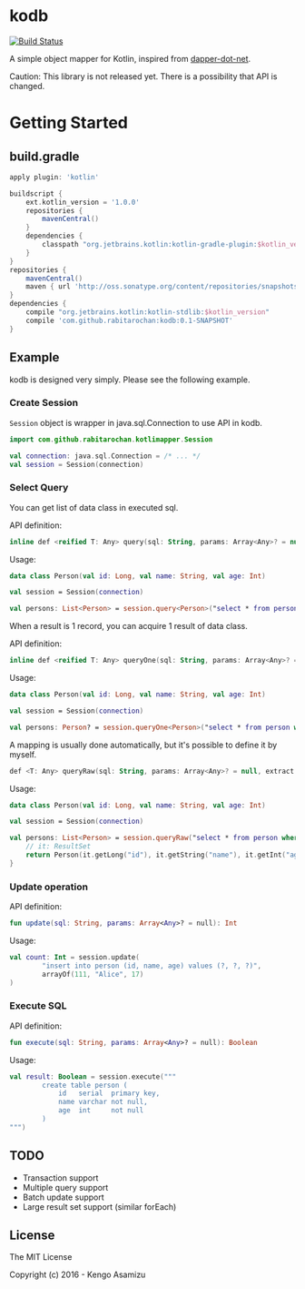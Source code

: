 # kodb

[![Build Status](https://travis-ci.org/rabitarochan/kotlimapper.svg)](https://travis-ci.org/rabitarochan/kotlimapper)

A simple object mapper for Kotlin, inspired from [dapper-dot-net](https://github.com/StackExchange/dapper-dot-net).

Caution: This library is not released yet. There is a possibility that API is changed.

# Getting Started

## build.gradle

```groovy
apply plugin: 'kotlin'

buildscript {
    ext.kotlin_version = '1.0.0'
    repositories {
        mavenCentral()
    }
    dependencies {
        classpath "org.jetbrains.kotlin:kotlin-gradle-plugin:$kotlin_version"
    }
}
repositories {
    mavenCentral()
    maven { url 'http://oss.sonatype.org/content/repositories/snapshots' }
}
dependencies {
    compile "org.jetbrains.kotlin:kotlin-stdlib:$kotlin_version"
    compile 'com.github.rabitarochan:kodb:0.1-SNAPSHOT'
}
```

## Example

kodb is designed very simply. Please see the following example.

### Create Session

`Session` object is wrapper in java.sql.Connection to use API in kodb.

```kotlin
import com.github.rabitarochan.kotlimapper.Session

val connection: java.sql.Connection = /* ... */
val session = Session(connection)
```

### Select Query

You can get list of data class in executed sql.

API definition:

```kotlin
inline def <reified T: Any> query(sql: String, params: Array<Any>? = null): List<T>
```

Usage:

```kotlin
data class Person(val id: Long, val name: String, val age: Int)

val session = Session(connection)

val persons: List<Person> = session.query<Person>("select * from person where age < ?", arrayOf(20))
```

When a result is 1 record, you can acquire 1 result of data class.

API definition:

```kotlin
inline def <reified T: Any> queryOne(sql: String, params: Array<Any>? = null): T?
```

Usage:

```kotlin
data class Person(val id: Long, val name: String, val age: Int)

val session = Session(connection)

val persons: Person? = session.queryOne<Person>("select * from person where id = ?", arrayOf(123))
```

A mapping is usually done automatically, but it's possible to define it by myself.

```kotlin
def <T: Any> queryRaw(sql: String, params: Array<Any>? = null, extract: (ResultSet) -> T): List<T>
```

Usage:

```kotlin
data class Person(val id: Long, val name: String, val age: Int)

val session = Session(connection)

val persons: List<Person> = session.queryRaw("select * from person where age < ?", arrayOf(20)) {
    // it: ResultSet
    return Person(it.getLong("id"), it.getString("name"), it.getInt("age"))
}
```

### Update operation

API definition:

```kotlin
fun update(sql: String, params: Array<Any>? = null): Int
```

Usage:

```kotlin
val count: Int = session.update(
        "insert into person (id, name, age) values (?, ?, ?)",
        arrayOf(111, "Alice", 17)
)
```

### Execute SQL

API definition:

```kotlin
fun execute(sql: String, params: Array<Any>? = null): Boolean
```

Usage:

```kotlin
val result: Boolean = session.execute("""
        create table person (
            id   serial  primary key,
            name varchar not null,
            age  int     not null
        )
""")
```

## TODO

* Transaction support
* Multiple query support
* Batch update support
* Large result set support (similar forEach)

## License

The MIT License

Copyright (c) 2016 - Kengo Asamizu
